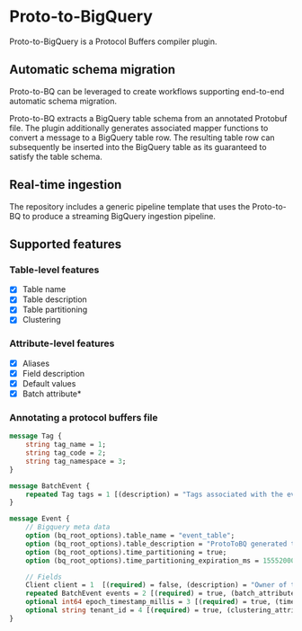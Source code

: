 # Proto-to-BigQuery

Proto-to-BigQuery is a Protocol Buffers compiler plugin.

## Automatic schema migration

Proto-to-BQ can be leveraged to create workflows supporting end-to-end automatic schema migration. 

Proto-to-BQ extracts a BigQuery table schema from an annotated Protobuf file. The plugin additionally generates associated mapper functions to convert a message to a BigQuery table row. The resulting table row can subsequently be inserted into the BigQuery table as its guaranteed to satisfy the table schema.

## Real-time ingestion

The repository includes a generic pipeline template that uses the Proto-to-BQ to produce a streaming BigQuery ingestion pipeline.

## Supported features

### Table-level features

- [x] Table name
- [x] Table description
- [x] Table partitioning
- [x] Clustering

### Attribute-level features

- [x] Aliases
- [x] Field description
- [x] Default values
- [x] Batch attribute*

### Annotating a protocol buffers file

```proto
message Tag {
    string tag_name = 1;
    string tag_code = 2;
    string tag_namespace = 3;
}

message BatchEvent {
    repeated Tag tags = 1 [(description) = "Tags associated with the event"];
}

message Event {
    // Bigquery meta data
    option (bq_root_options).table_name = "event_table";
    option (bq_root_options).table_description = "ProtoToBQ generated table for events";
    option (bq_root_options).time_partitioning = true;
    option (bq_root_options).time_partitioning_expiration_ms = 15552000000;

    // Fields
    Client client = 1  [(required) = false, (description) = "Owner of the event"];
    repeated BatchEvent events = 2 [(required) = true, (batch_attribute) = true];
    optional int64 epoch_timestamp_millis = 3 [(required) = true, (time_partitioning_attribute) = true, (timestamp_attribute) = true, (alias) = "event_time"];
    optional string tenant_id = 4 [(required) = true, (clustering_attribute) = true];
}
```

